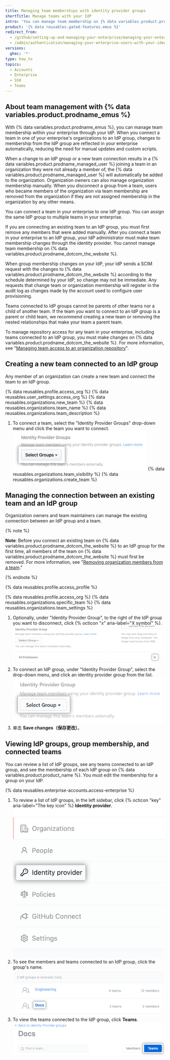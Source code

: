 ```yaml
---
title: Managing team memberships with identity provider groups
shortTitle: Manage teams with your IdP
intro: 'You can manage team membership on {% data variables.product.product_name %} through your identity provider (IdP) by connecting IdP groups with your {% data variables.product.prodname_emu_enterprise %}.'
product: '{% data reusables.gated-features.emus %}'
redirect_from:
  - /github/setting-up-and-managing-your-enterprise/managing-your-enterprise-users-with-your-identity-provider/managing-team-memberships-with-identity-provider-groups
  - /admin/authentication/managing-your-enterprise-users-with-your-identity-provider/managing-team-memberships-with-identity-provider-groups
versions:
  ghec: '*'
type: how_to
topics:
  - Accounts
  - Enterprise
  - SSO
  - Teams
---
```


## About team management with {% data variables.product.prodname_emus %}

With {% data variables.product.prodname_emus %}, you can manage team membership within your enterprise through your IdP. When you connect a team in one of your enterprise's organizations to an IdP group, changes to membership from the IdP group are reflected in your enterprise automatically, reducing the need for manual updates and custom scripts.

When a change to an IdP group or a new team connection results in a {% data variables.product.prodname_managed_user %} joining a team in an organization they were not already a member of, the {% data variables.product.prodname_managed_user %} will automatically be added to the organization. Organization owners can also manage organization membership manually. When you disconnect a group from a team, users who became members of the organization via team membership are removed from the organization if they are not assigned membership in the organization by any other means.

You can connect a team in your enterprise to one IdP group. You can assign the same IdP group to multiple teams in your enterprise.

If you are connecting an existing team to an IdP group, you must first remove any members that were added manually. After you connect a team in your enterprise to an IdP group, your IdP administrator must make team membership changes through the identity provider. You cannot manage team membership on {% data variables.product.prodname_dotcom_the_website %}.

When group membership changes on your IdP, your IdP sends a SCIM request with the changes to {% data variables.product.prodname_dotcom_the_website %} according to the schedule determined by your IdP, so change may not be immediate. Any requests that change team or organization membership will register in the audit log as changes made by the account used to configure user provisioning.

Teams connected to IdP groups cannot be parents of other teams nor a child of another team. If the team you want to connect to an IdP group is a parent or child team, we recommend creating a new team or removing the nested relationships that make your team a parent team.

To manage repository access for any team in your enterprise, including teams connected to an IdP group, you must make changes on {% data variables.product.prodname_dotcom_the_website %}. For more information, see "[Managing team access to an organization repository](/organizations/managing-access-to-your-organizations-repositories/managing-team-access-to-an-organization-repository)".

## Creating a new team connected to an IdP group

Any member of an organization can create a new team and connect the team to an IdP group.

{% data reusables.profile.access_org %}
{% data reusables.user_settings.access_org %}
{% data reusables.organizations.new_team %}
{% data reusables.organizations.team_name %}
{% data reusables.organizations.team_description %}
1. To connect a team, select the "Identity Provider Groups" drop-down menu and click the team you want to connect. ![用于选择身份提供程序组的下拉菜单](/assets/images/help/teams/choose-an-idp-group.png)
{% data reusables.organizations.team_visibility %}
{% data reusables.organizations.create_team %}

## Managing the connection between an existing team and an IdP group

Organization owners and team maintainers can manage the existing connection between an IdP group and a team.

{% note %}

**Note**: Before you connect an existing team on {% data variables.product.prodname_dotcom_the_website %} to an IdP group for the first time, all members of the team on {% data variables.product.prodname_dotcom_the_website %} must first be removed. For more information, see "[Removing organization members from a team](/github/setting-up-and-managing-organizations-and-teams/removing-organization-members-from-a-team)."

{% endnote %}

{% data reusables.profile.access_profile %}

{% data reusables.profile.access_org %}
{% data reusables.organizations.specific_team %}
{% data reusables.organizations.team_settings %}
1. Optionally, under "Identity Provider Group", to the right of the IdP group you want to disconnect, click {% octicon "x" aria-label="X symbol" %}. ![从 GitHub 团队取消选择已连接的 IdP 组](/assets/images/enterprise/github-ae/teams/unselect-idp-group.png)
1. To connect an IdP group, under "Identity Provider Group", select the drop-down menu, and click an identity provider group from the list. ![Drop-down menu to choose identity provider group](/assets/images/enterprise/github-ae/teams/choose-an-idp-group.png)
1. 单击 **Save changes（保存更改）**。

## Viewing IdP groups, group membership, and connected teams

You can review a list of IdP groups, see any teams connected to an IdP group, and see the membership of each IdP group on {% data variables.product.product_name %}. You must edit the membership for a group on your IdP.

{% data reusables.enterprise-accounts.access-enterprise %}
1. To review a list of IdP groups, in the left sidebar, click {% octicon "key" aria-label="The key icon" %} **Identity provider**. ![Screenshot showing "Identity provider" tab in enterprise sidebar](/assets/images/help/enterprises/enterprise-account-identity-provider-tab.png)
2. To see the members and teams connected to an IdP group, click the group's name. ![Screenshot showing list of IdP groups, the group name is highlighted](/assets/images/help/enterprises/select-idp-group.png)
4. To view the teams connected to the IdP group, click **Teams**. ![Screenshot showing the "Teams" button](/assets/images/help/enterprises/idp-groups-team-switcher.png)
